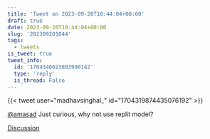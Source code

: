 ```yaml
---
title: 'Tweet on 2023-09-20T10:44:04+00:00'
draft: true
date: 2023-09-20T10:44:04+00:00
slug: '202309201044'
tags:
  - tweets
is_tweet: true
tweet_info:
  id: '1704340623803990142'
  type: 'reply'
  is_thread: False
---
```




{{< tweet user="madhavsinghal_" id="1704319874435076192" >}}

[@amasad](https://x.com/amasad) Just curious, why not use replit model?

[Discussion](https://x.com/sytelus/status/1704340623803990142)
